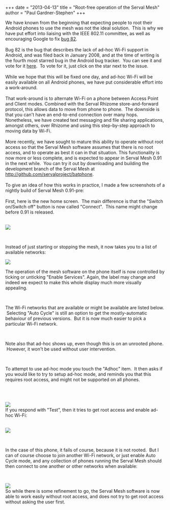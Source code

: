 +++
date = "2013-04-13"
title = "Root-free operation of the Serval Mesh"
author = "Paul Gardner-Stephen"
+++

<div class="post-body entry-content" id="post-body-8434815707967540008" itemprop="description articleBody">
We have known from the beginning that expecting people to root their Android phones to use the mesh was not the ideal solution.  This is why we have put effort into liaising with the IEEE 802.11 committee, as well as encouraging Google to fix <a href="https://code.google.com/p/android/issues/detail?id=82">bug 82</a>.<br/>
<br/>
Bug 82 is the bug that describes the lack of ad-hoc Wi-Fi support in Android, and was filed back in January 2008, and at the time of writing is the fourth most starred bug in the Android bug tracker.  You can see it and vote for it <a href="https://code.google.com/p/android/issues/list?can=2&amp;q=&amp;colspec=ID+Type+Status+Owner+Summary+Stars&amp;cells=tiles">here</a>.  To vote for it, just click on the star next to the issue.<br/>
<br/>
While we hope that this will be fixed one day, and ad-hoc Wi-Fi will be easily available on all Android phones, we have put considerable effort into a work-around. <br/>
<br/>
That work-around is to alternate Wi-Fi on a phone between Access Point and Client modes. Combined with the Serval Rhizome store-and-forward protocol, this allows data to move from phone to phone.  The downside is that you can't have an end-to-end connection over many hops. Nonetheless, we have created text messaging and file sharing applications, amongst others, over Rhizome and using this step-by-step approach to moving data by Wi-Fi.<br/>
<br/>
More recently, we have sought to mature this ability to operate without root access so that the Serval Mesh software assumes that there is no root access, and to operate as best it can in that situation. This functionality is now more or less complete, and is expected to appear in Serval Mesh 0.91 in the next while.  You can try it out by downloading and building the development branch of the Serval Mesh at <a href="http://github.com/servalproject/batphone">http://github.com/servalproject/batphone</a>.<br/>
<br/>
To give an idea of how this works in practice, I made a few screenshots of a nightly build of Serval Mesh 0.91-pre:<br/>
<br/>
First, here is the new home screen.  The main difference is that the "Switch on/Switch off" button is now called "Connect".  This name might change before 0.91 is released.<br/>
<br/>

<a href="http://1.bp.blogspot.com/-jIDo16Ck4u4/UWopK4rEMzI/AAAAAAAAA40/H8cbY8ZaFWM/s1600/device-2013-04-14-131055.png"><img src="http://1.bp.blogspot.com/-jIDo16Ck4u4/UWopK4rEMzI/AAAAAAAAA40/H8cbY8ZaFWM/s320/device-2013-04-14-131055.png"/></a>

<span><br/></span>

<span>Instead of just starting or stopping the mesh, it now takes you to a list of available networks:</span>

<a href="http://4.bp.blogspot.com/-ksY8QaDpcpA/UWops6Q-bLI/AAAAAAAAA5U/-Nsp52TBFIE/s1600/device-2013-04-14-132933.png"><img src="http://4.bp.blogspot.com/-ksY8QaDpcpA/UWops6Q-bLI/AAAAAAAAA5U/-Nsp52TBFIE/s320/device-2013-04-14-132933.png"/></a>

The operation of the mesh software on the phone itself is now controlled by ticking or unticking "Enable Services". Again, the label may change and indeed we expect to make this whole display much more visually appealing. 

<br/>

The Wi-Fi networks that are available or might be available are listed below.  Selecting "Auto Cycle" is still an option to get the mostly-automatic behaviour of previous versions.  But it is now much easier to pick a particular Wi-Fi network.

<br/>

Note also that ad-hoc shows up, even though this is on an unrooted phone.  However, it won't be used without user intervention.  

<br/>

To attempt to use ad-hoc mode you touch the "Adhoc" item.  It then asks if you would like to try to setup ad-hoc mode, and reminds you that this requires root access, and might not be supported on all phones.

<br/>
<br/>

<a href="http://2.bp.blogspot.com/-iA3n7eCHufU/UWopLIMrQsI/AAAAAAAAA44/m3wE5N9ugPY/s1600/device-2013-04-14-131125.png"><img src="http://2.bp.blogspot.com/-iA3n7eCHufU/UWopLIMrQsI/AAAAAAAAA44/m3wE5N9ugPY/s320/device-2013-04-14-131125.png"/></a>
<br/>
If you respond with "Test", then it tries to get root access and enable ad-hoc Wi-Fi:<br/>
<br/>

<a href="http://1.bp.blogspot.com/-j8IiSKtm1bM/UWopLoMi0BI/AAAAAAAAA5M/B9F4rRSmPhs/s1600/device-2013-04-14-131140.png"><img src="http://1.bp.blogspot.com/-j8IiSKtm1bM/UWopLoMi0BI/AAAAAAAAA5M/B9F4rRSmPhs/s320/device-2013-04-14-131140.png"/></a>

<br/>

In the case of this phone, it fails of course, because it is not rooted.  But I can of course choose to join another Wi-Fi network, or just enable Auto Cycle mode, and any collection of phones running the Serval Mesh should then connect to one another or other networks when available:

<br/>

<a href="http://1.bp.blogspot.com/-_QwKkRZsO28/UWopK955h1I/AAAAAAAAA48/H2piFeVM7sI/s1600/device-2013-04-14-131115.png"><img src="http://1.bp.blogspot.com/-_QwKkRZsO28/UWopK955h1I/AAAAAAAAA48/H2piFeVM7sI/s320/device-2013-04-14-131115.png"/></a>
<br/>
So while there is some refinement to go, the Serval Mesh software is now able to work easily without root access, and does not try to get root access without asking the user first.
<div></div>
</div>